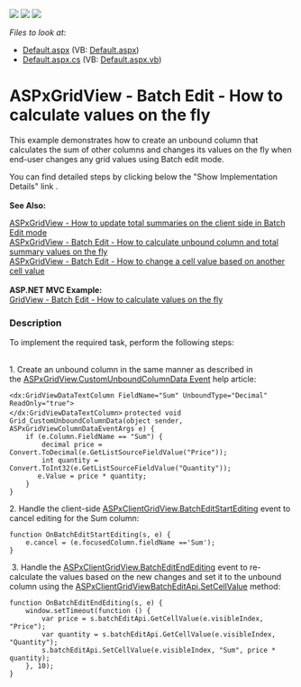 <!-- default badges list -->
![](https://img.shields.io/endpoint?url=https://codecentral.devexpress.com/api/v1/VersionRange/128532814/14.1.11%2B)
[![](https://img.shields.io/badge/Open_in_DevExpress_Support_Center-FF7200?style=flat-square&logo=DevExpress&logoColor=white)](https://supportcenter.devexpress.com/ticket/details/T114539)
[![](https://img.shields.io/badge/📖_How_to_use_DevExpress_Examples-e9f6fc?style=flat-square)](https://docs.devexpress.com/GeneralInformation/403183)
<!-- default badges end -->
<!-- default file list -->
*Files to look at*:

* [Default.aspx](./CS/Default.aspx) (VB: [Default.aspx](./VB/Default.aspx))
* [Default.aspx.cs](./CS/Default.aspx.cs) (VB: [Default.aspx.vb](./VB/Default.aspx.vb))
<!-- default file list end -->
# ASPxGridView - Batch Edit - How to calculate values on the fly


<p>This example demonstrates how to create an unbound column that calculates the sum of other columns and changes its values on the fly when end-user changes any grid values using Batch edit mode. </p>
<p>You can find detailed steps by clicking below the "Show Implementation Details" link .<br><strong><br>See Also:</strong></p>
<p><a href="https://www.devexpress.com/Support/Center/p/T114923">ASPxGridView - How to update total summaries on the client side in Batch Edit mode</a><br><a href="https://www.devexpress.com/Support/Center/p/T116925">ASPxGridView - Batch Edit - How to calculate unbound column and total summary values on the fly</a> <br><a href="https://www.devexpress.com/Support/Center/p/T558750">ASPxGridView - Batch Edit - How to change a cell value based on another cell value</a><br><br><strong>ASP.NET MVC Example:</strong><br><a href="https://www.devexpress.com/Support/Center/p/T124603">GridView - Batch Edit - How to calculate values on the fly</a></p>


<h3>Description</h3>

<p>To implement the required task, perform the following steps:</p>
<p><br>1. Create an unbound column in the same manner as described in the&nbsp;<a href="https://documentation.devexpress.com/#AspNet/DevExpressWebASPxGridViewASPxGridView_CustomUnboundColumnDatatopic">ASPxGridView.CustomUnboundColumnData Event</a>&nbsp;help article:</p>
<code lang="aspx">&lt;dx:GridViewDataTextColumn FieldName="Sum" UnboundType="Decimal" ReadOnly="true"&gt;
&lt;/dx:GridViewDataTextColumn&gt;</code>
<code lang="cs">protected void Grid_CustomUnboundColumnData(object sender, ASPxGridViewColumnDataEventArgs e) {
	if (e.Column.FieldName == "Sum") {
		decimal price = Convert.ToDecimal(e.GetListSourceFieldValue("Price"));
		int quantity = Convert.ToInt32(e.GetListSourceFieldValue("Quantity"));
&nbsp;		e.Value = price * quantity;
	}
}
</code>
<p>2. Handle the client-side&nbsp;<a href="https://documentation.devexpress.com/#AspNet/DevExpressWebASPxGridViewScriptsASPxClientGridView_BatchEditStartEditingtopic">ASPxClientGridView.BatchEditStartEditing</a>&nbsp;event to cancel editing for the Sum column:</p>
<code lang="js">function OnBatchEditStartEditing(s, e) {
    e.cancel = (e.focusedColumn.fieldName =='Sum');           
}
</code>
<p>&nbsp;3. Handle the&nbsp;<a href="https://documentation.devexpress.com/#AspNet/DevExpressWebASPxGridViewScriptsASPxClientGridView_BatchEditEndEditingtopic">ASPxClientGridView.BatchEditEndEditing</a>&nbsp;event to re-calculate the values based on the new changes and set it to the unbound column using the&nbsp;<a href="https://documentation.devexpress.com/#AspNet/DevExpressWebASPxGridViewScriptsASPxClientGridViewBatchEditApi_SetCellValuetopic">ASPxClientGridViewBatchEditApi.SetCellValue</a>&nbsp;method:</p>
<code lang="js">function OnBatchEditEndEditing(s, e) {
	window.setTimeout(function () {
		var price = s.batchEditApi.GetCellValue(e.visibleIndex, "Price");
		var quantity = s.batchEditApi.GetCellValue(e.visibleIndex, "Quantity");
		s.batchEditApi.SetCellValue(e.visibleIndex, "Sum", price * quantity);
	}, 10);
}</code>

<br/>


